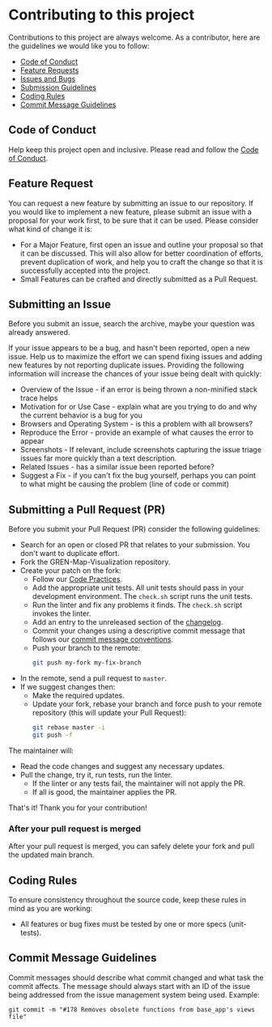 # Contributing to this project

Contributions to this project are always welcome.
As a contributor, here are the guidelines we would like you to follow:

 - [Code of Conduct](#code-of-conduct)
 - [Feature Requests](#feature-request)
 - [Issues and Bugs](#submitting-an-issue)
 - [Submission Guidelines](#submitting-a-pull-request-pr)
 - [Coding Rules](#coding-rules)
 - [Commit Message Guidelines](#commit-message-guidelines)

## Code of Conduct

Help keep this project open and inclusive. Please read and follow the [Code of Conduct](CODE_OF_CONDUCT.md).

## Feature Request

You can request a new feature by submitting an issue to our repository. If you would like to implement a new feature, please submit an issue with a proposal for your work first, to be sure that it can be used.
Please consider what kind of change it is:

* For a Major Feature, first open an issue and outline your proposal so that it can be discussed. This will also allow for better coordination of efforts, prevent duplication of work, and help you to craft the change so that it is successfully accepted into the project.
* Small Features can be crafted and directly submitted as a Pull Request.

## Submitting an Issue

Before you submit an issue, search the archive, maybe your question was already answered.

If your issue appears to be a bug, and hasn't been reported, open a new issue.
Help us to maximize the effort we can spend fixing issues and adding new
features by not reporting duplicate issues.  Providing the following information will increase the
chances of your issue being dealt with quickly:

* Overview of the Issue - if an error is being thrown a non-minified stack trace helps
* Motivation for or Use Case - explain what are you trying to do and why the current behavior is a bug for you
* Browsers and Operating System - is this a problem with all browsers?
* Reproduce the Error - provide an example of what causes the error to appear
* Screenshots - If relevant, include screenshots capturing the issue triage issues far more quickly than a text description.
* Related Issues - has a similar issue been reported before?
* Suggest a Fix - if you can't fix the bug yourself, perhaps you can point to what might be causing the problem (line of code or commit)

## Submitting a Pull Request (PR)

Before you submit your Pull Request (PR) consider the following guidelines:

* Search for an open or closed PR that relates to your submission. You don't want to duplicate effort.
* Fork the GREN-Map-Visualization repository.
* Create your patch on the fork:
  * Follow our [Code Practices](docs/code_practices.md).
  * Add the appropriate unit tests. All unit tests should pass in your development environment. The `check.sh` script runs the unit tests.
  * Run the linter and fix any problems it finds. The `check.sh` script invokes the linter.
  * Add an entry to the unreleased section of the [changelog](docs/changelog.md).
  * Commit your changes using a descriptive commit message that follows our [commit message conventions](#commit-message-guidelines).
  * Push your branch to the remote:
      ```bash
      git push my-fork my-fix-branch
      ```
* In the remote, send a pull request to `master`.
* If we suggest changes then:
  * Make the required updates.
  * Update your fork, rebase your branch and force push to your remote repository (this will update your Pull Request):
    ```bash
    git rebase master -i
    git push -f
    ```
The maintainer will:

* Read the code changes and suggest any necessary updates.
* Pull the change, try it, run tests, run the linter.
  * If the linter or any tests fail, the maintainer will not apply the PR.
  * If all is good, the maintainer applies the PR.

That's it! Thank you for your contribution!

### After your pull request is merged

After your pull request is merged, you can safely delete your fork and pull the updated main branch.

## Coding Rules

To ensure consistency throughout the source code, keep these rules in mind as you are working:

* All features or bug fixes must be tested by one or more specs (unit-tests).

## Commit Message Guidelines

Commit messages should describe what commit changed and what task the commit affects. The message should always start with an ID of the issue being addressed from the issue management system being used.  Example:
```
git commit -m "#178 Removes obsolete functions from base_app's views file"
```
